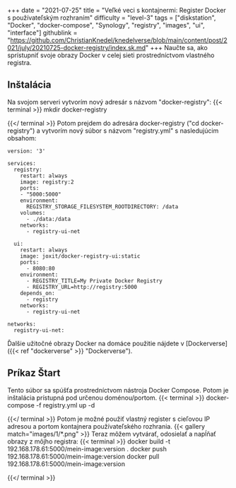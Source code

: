 +++
date = "2021-07-25"
title = "Veľké veci s kontajnermi: Register Docker s používateľským rozhraním"
difficulty = "level-3"
tags = ["diskstation", "Docker", "docker-compose", "Synology", "registry", "images", "ui", "interface"]
githublink = "https://github.com/ChristianKnedel/knedelverse/blob/main/content/post/2021/july/20210725-docker-registry/index.sk.md"
+++
Naučte sa, ako sprístupniť svoje obrazy Docker v celej sieti prostredníctvom vlastného registra.
## Inštalácia
Na svojom serveri vytvorím nový adresár s názvom "docker-registry":
{{< terminal >}}
mkdir docker-registry

{{</ terminal >}}
Potom prejdem do adresára docker-registry ("cd docker-registry") a vytvorím nový súbor s názvom "registry.yml" s nasledujúcim obsahom:
```
version: '3'

services:
  registry:
    restart: always
    image: registry:2
    ports:
    - "5000:5000"
    environment:
      REGISTRY_STORAGE_FILESYSTEM_ROOTDIRECTORY: /data
    volumes:
      - ./data:/data
    networks:
      - registry-ui-net

  ui:
    restart: always
    image: joxit/docker-registry-ui:static
    ports:
      - 8080:80
    environment:
      - REGISTRY_TITLE=My Private Docker Registry
      - REGISTRY_URL=http://registry:5000
    depends_on:
      - registry
    networks:
      - registry-ui-net

networks:
  registry-ui-net:

```
Ďalšie užitočné obrazy Docker na domáce použitie nájdete v [Dockerverse]({{< ref "dockerverse" >}} "Dockerverse").
## Príkaz Štart
Tento súbor sa spúšťa prostredníctvom nástroja Docker Compose. Potom je inštalácia prístupná pod určenou doménou/portom.
{{< terminal >}}
docker-compose -f registry.yml up -d

{{</ terminal >}}
Potom je možné použiť vlastný register s cieľovou IP adresou a portom kontajnera používateľského rozhrania.
{{< gallery match="images/1/*.png" >}}
Teraz môžem vytvárať, odosielať a napĺňať obrazy z môjho registra:
{{< terminal >}}
docker build -t 192.168.178.61:5000/mein-image:version .
docker push 192.168.178.61:5000/mein-image:version
docker pull 192.168.178.61:5000/mein-image:version

{{</ terminal >}}

